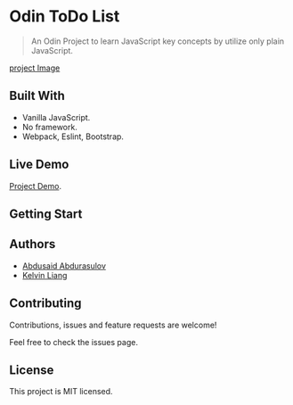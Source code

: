 # Odin ToDo List

> An Odin Project to learn JavaScript key concepts by utilize only plain JavaScript.

[project Image](https://#)

## Built With

* Vanilla JavaScript.
* No framework.
* Webpack, Eslint, Bootstrap.


## Live Demo
[Project Demo](https://#).

## Getting Start


## Authors

- [Abdusaid Abdurasulov](https://github.com/Abdusaid10)
- [Kelvin Liang](https://github.com/kelvin8773)

## Contributing
Contributions, issues and feature requests are welcome!

Feel free to check the issues page.

## License
This project is MIT licensed.




